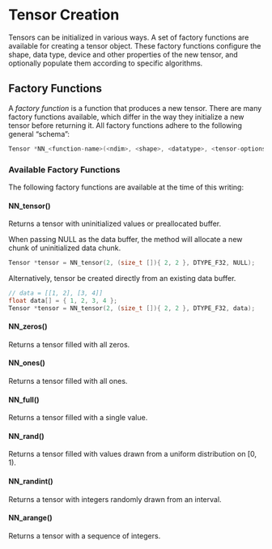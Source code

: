 # Tensor Creation

Tensors can be initialized in various ways. A set of factory functions are available for creating a tensor object. These factory functions configure the shape, data type, device and other properties of the new tensor, and optionally populate them according to specific algorithms.

## Factory Functions

A *factory function* is a function that produces a new tensor. There are many factory functions available, which differ in the way they initialize a new tensor before returning it. All factory functions adhere to the following general “schema”:

```c
Tensor *NN_<function-name>(<ndim>, <shape>, <datatype>, <tensor-options>)
```

### Available Factory Functions

The following factory functions are available at the time of this writing:

#### NN_tensor()

Returns a tensor with uninitialized values or preallocated buffer.

When passing NULL as the data buffer, the method will allocate a new chunk of uninitialized data chunk.

```c
Tensor *tensor = NN_tensor(2, (size_t []){ 2, 2 }, DTYPE_F32, NULL);
```

Alternatively, tensor be created directly from an existing data buffer.

```c
// data = [[1, 2], [3, 4]]
float data[] = { 1, 2, 3, 4 };
Tensor *tensor = NN_tensor(2, (size_t []){ 2, 2 }, DTYPE_F32, data);
```

#### NN_zeros()

Returns a tensor filled with all zeros.

#### NN_ones()

Returns a tensor filled with all ones.

#### NN_full()

Returns a tensor filled with a single value.

#### NN_rand()

Returns a tensor filled with values drawn from a uniform distribution on [0, 1).

#### NN_randint()

Returns a tensor with integers randomly drawn from an interval.

#### NN_arange()

Returns a tensor with a sequence of integers.

